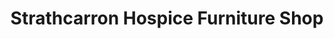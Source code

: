 ---
title: "Strathcarron Hospice Furniture Shop"
url: /falkirk/strathcarron-hospice-furniture-shop/
shop: furniture
---